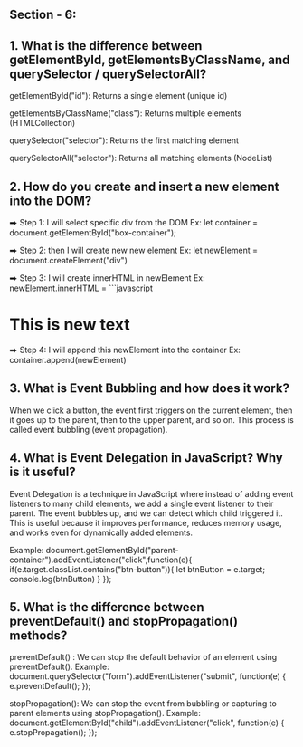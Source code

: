 ## Section - 6:
## 1. What is the difference between getElementById, getElementsByClassName, and querySelector / querySelectorAll?  
getElementById("id"): Returns a single element (unique id)

getElementsByClassName("class"): Returns multiple elements (HTMLCollection)

querySelector("selector"): Returns the first matching element

querySelectorAll("selector"): Returns all matching elements (NodeList)


## 2. How do you create and insert a new element into the DOM?
⮕ Step 1: I will select specific div from the DOM Ex: let container = document.getElementById("box-container");

⮕ Step 2: then I will create new new element Ex: let newElement = document.createElement("div")

⮕ Step 3: I will create innerHTML in newElement Ex: newElement.innerHTML = ```javascript <div><h1>This is new text</h1></div> 

⮕ Step 4: I will append this newElement into the container Ex: container.append(newElement)


## 3. What is Event Bubbling and how does it work?
When we click a button, the event first triggers on the current element, then it goes up to the parent, then to the upper parent, and so on. This process is called event bubbling (event propagation).


## 4. What is Event Delegation in JavaScript? Why is it useful?
Event Delegation is a technique in JavaScript where instead of adding event listeners to many child elements, we add a single event listener to their parent. 
The event bubbles up, and we can detect which child triggered it. 
This is useful because it improves performance, reduces memory usage, and works even for dynamically added elements.

Example: document.getElementById("parent-container").addEventListener("click",function(e){ if(e.target.classList.contains("btn-button")){ let btnButton = e.target; console.log(btnButton) } });


## 5. What is the difference between preventDefault() and stopPropagation() methods?
preventDefault() : We can stop the default behavior of an element using preventDefault(). Example: document.querySelector("form").addEventListener("submit", function(e) { e.preventDefault(); });

stopPropagation(): We can stop the event from bubbling or capturing to parent elements using stopPropagation(). Example: document.getElementById("child").addEventListener("click", function(e) { e.stopPropagation(); });
